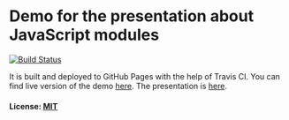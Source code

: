 # Demo for the presentation about JavaScript modules
[![Build Status](https://travis-ci.org/DarkXaHTeP/JsModules.Demo.svg?branch=master)](https://travis-ci.org/DarkXaHTeP/JsModules.Demo)

It is built and deployed to GitHub Pages with the help of Travis CI.
You can find live version of the demo [here](https://darkxahtep.github.io/JsModules.Demo).
The presentation is [here](https://github.com/DarkXaHTeP/JsModules.Presentation).


#### License: [MIT](LICENSE)